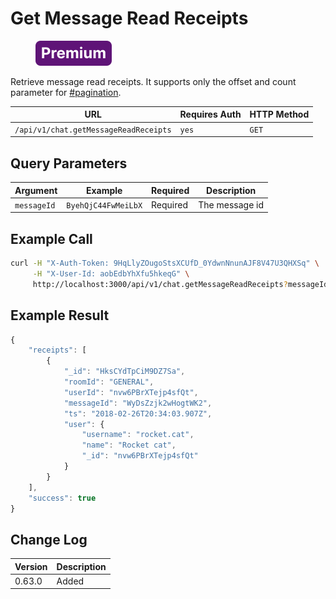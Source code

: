 # Get Message Read Receipts

<figure><img src="../../../../../../.gitbook/assets/Premium.svg" alt=""><figcaption></figcaption></figure>

Retrieve message read receipts. It supports only the offset and count parameter for [#pagination](../../../#pagination "mention").

| URL                                   | Requires Auth | HTTP Method |
| ------------------------------------- | ------------- | ----------- |
| `/api/v1/chat.getMessageReadReceipts` | `yes`         | `GET`       |

## Query Parameters

| Argument    | Example             | Required | Description    |
| ----------- | ------------------- | -------- | -------------- |
| `messageId` | `ByehQjC44FwMeiLbX` | Required | The message id |

## Example Call

```bash
curl -H "X-Auth-Token: 9HqLlyZOugoStsXCUfD_0YdwnNnunAJF8V47U3QHXSq" \
     -H "X-User-Id: aobEdbYhXfu5hkeqG" \
     http://localhost:3000/api/v1/chat.getMessageReadReceipts?messageId=ByehQjC44FwMeiLbX
```

## Example Result

```javascript
{
    "receipts": [
        {
            "_id": "HksCYdTpCiM9DZ7Sa",
            "roomId": "GENERAL",
            "userId": "nvw6PBrXTejp4sfQt",
            "messageId": "WyDsZzjk2wHogtWK2",
            "ts": "2018-02-26T20:34:03.907Z",
            "user": {
                "username": "rocket.cat",
                "name": "Rocket cat",
                "_id": "nvw6PBrXTejp4sfQt"
            }
        }
    ],
    "success": true
}
```

## Change Log

| Version | Description |
| ------- | ----------- |
| 0.63.0  | Added       |
